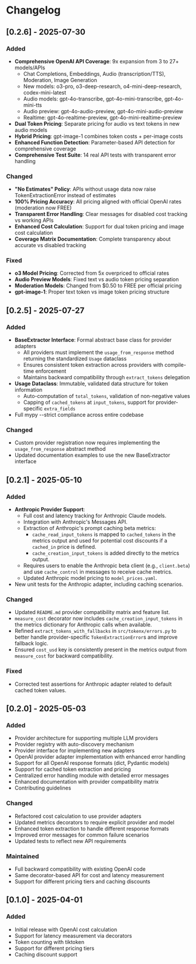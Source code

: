 # Changelog

## [0.2.6] - 2025-07-30

### Added
- **Comprehensive OpenAI API Coverage**: 9x expansion from 3 to 27+ models/APIs
  - Chat Completions, Embeddings, Audio (transcription/TTS), Moderation, Image Generation
  - New models: o3-pro, o3-deep-research, o4-mini-deep-research, codex-mini-latest
  - Audio models: gpt-4o-transcribe, gpt-4o-mini-transcribe, gpt-4o-mini-tts
  - Audio preview: gpt-4o-audio-preview, gpt-4o-mini-audio-preview
  - Realtime: gpt-4o-realtime-preview, gpt-4o-mini-realtime-preview
- **Dual Token Pricing**: Separate pricing for audio vs text tokens in new audio models
- **Hybrid Pricing**: gpt-image-1 combines token costs + per-image costs
- **Enhanced Function Detection**: Parameter-based API detection for comprehensive coverage
- **Comprehensive Test Suite**: 14 real API tests with transparent error handling

### Changed
- **"No Estimates" Policy**: APIs without usage data now raise TokenExtractionError instead of estimates
- **100% Pricing Accuracy**: All pricing aligned with official OpenAI rates (moderation now FREE)
- **Transparent Error Handling**: Clear messages for disabled cost tracking vs working APIs
- **Enhanced Cost Calculation**: Support for dual token pricing and image cost calculation
- **Coverage Matrix Documentation**: Complete transparency about accurate vs disabled tracking

### Fixed
- **o3 Model Pricing**: Corrected from 5x overpriced to official rates
- **Audio Preview Models**: Fixed text vs audio token pricing separation
- **Moderation Models**: Changed from $0.50 to FREE per official pricing
- **gpt-image-1**: Proper text token vs image token pricing structure

## [0.2.5] - 2025-07-27

### Added
- **BaseExtractor Interface**: Formal abstract base class for provider adapters
  - All providers must implement the `usage_from_response` method returning the standardized `Usage` dataclass
  - Ensures consistent token extraction across providers with compile-time enforcement
  - Maintains backward compatibility through `extract_tokens` delegation
- **Usage Dataclass**: Immutable, validated data structure for token information
  - Auto-computation of `total_tokens`, validation of non-negative values
  - Capping of `cached_tokens` at `input_tokens`, support for provider-specific `extra_fields`
- Full mypy --strict compliance across entire codebase

### Changed
- Custom provider registration now requires implementing the `usage_from_response` abstract method
- Updated documentation examples to use the new BaseExtractor interface

## [0.2.1] - 2025-05-10

### Added
- **Anthropic Provider Support**:
    - Full cost and latency tracking for Anthropic Claude models.
    - Integration with Anthropic's Messages API.
    - Extraction of Anthropic's prompt caching beta metrics:
        - `cache_read_input_tokens` is mapped to `cached_tokens` in the metrics output and used for potential cost discounts if a `cached_in` price is defined.
        - `cache_creation_input_tokens` is added directly to the metrics output.
    - Requires users to enable the Anthropic beta client (e.g., `client.beta`) and use `cache_control` in messages to receive cache metrics.
    - Updated Anthropic model pricing to `model_prices.yaml`.
- New unit tests for the Anthropic adapter, including caching scenarios.

### Changed
- Updated `README.md` provider compatibility matrix and feature list.
- `measure_cost` decorator now includes `cache_creation_input_tokens` in the metrics dictionary for Anthropic calls when available.
- Refined `extract_tokens_with_fallbacks` in `src/tokenx/errors.py` to better handle provider-specific `TokenExtractionError`s and improve fallback logic.
- Ensured `cost_usd` key is consistently present in the metrics output from `measure_cost` for backward compatibility.

### Fixed
- Corrected test assertions for Anthropic adapter related to default cached token values.

## [0.2.0] - 2025-05-03

### Added
- Provider architecture for supporting multiple LLM providers
- Provider registry with auto-discovery mechanism
- Provider interface for implementing new adapters
- OpenAI provider adapter implementation with enhanced error handling
- Support for all OpenAI response formats (dict, Pydantic models)
- Support for cached token extraction and pricing
- Centralized error handling module with detailed error messages
- Enhanced documentation with provider compatibility matrix
- Contributing guidelines

### Changed
- Refactored cost calculation to use provider adapters
- Updated metrics decorators to require explicit provider and model
- Enhanced token extraction to handle different response formats
- Improved error messages for common failure scenarios
- Updated tests to reflect new API requirements

### Maintained
- Full backward compatibility with existing OpenAI code
- Same decorator-based API for cost and latency measurement
- Support for different pricing tiers and caching discounts

## [0.1.0] - 2025-04-01

### Added
- Initial release with OpenAI cost calculation
- Support for latency measurement via decorators
- Token counting with tiktoken
- Support for different pricing tiers
- Caching discount support
